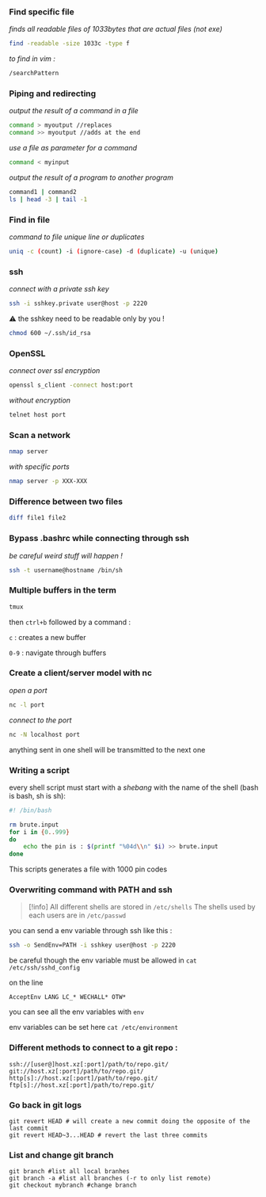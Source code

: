 ### Find specific file

_finds all readable files of 1033bytes that are actual files (not exe)_

```bash
find -readable -size 1033c -type f
```

_to find in vim :_

```bash
/searchPattern
```

### Piping and redirecting

_output the result of a command in a file_

```bash
command > myoutput //replaces
command >> myoutput //adds at the end
```

_use a file as parameter for a command_

```bash
command < myinput
```

_output the result of a program to another program_

```bash
command1 | command2 
ls | head -3 | tail -1
```

### Find in file

_command to file unique line or duplicates_

```bash
uniq -c (count) -i (ignore-case) -d (duplicate) -u (unique)
```

### ssh

_connect with a private ssh key_

```bash
ssh -i sshkey.private user@host -p 2220
```

⚠ the sshkey need to be readable only by you !

```bash
chmod 600 ~/.ssh/id_rsa
```

### OpenSSL

_connect over ssl encryption_

```bash
openssl s_client -connect host:port
```

_without encryption_

```bash
telnet host port
```

### Scan a network

```bash
nmap server
```

_with specific ports_

```bash
nmap server -p XXX-XXX
```

### Difference between two files

```bash
diff file1 file2
```

### Bypass .bashrc while connecting through ssh

_be careful weird stuff will happen !_

```bash
ssh -t username@hostname /bin/sh
```

### Multiple buffers in the term

```bash
tmux
```

then `ctrl+b` followed by a command :

`c` : creates a new buffer

`0-9` : navigate through buffers

### Create a client/server model with nc

_open a port_

```bash
nc -l port
```

_connect to the port_

```bash
nc -N localhost port
```

anything sent in one shell will be transmitted to the next one

### Writing a script

every shell script must start with a _shebang_ with the name of the shell (bash is bash, sh is sh):

```bash
#! /bin/bash

rm brute.input
for i in {0..999}
do
	echo the pin is : $(printf "%04d\\n" $i) >> brute.input
done
```

This scripts generates a file with 1000 pin codes

### Overwriting command with PATH and ssh


>[!info] All different shells are stored in `/etc/shells` The shells used by each users are in `/etc/passwd`


you can send a env variable through ssh like this :

```bash
ssh -o SendEnv=PATH -i sshkey user@host -p 2220
```

be careful though the env variable must be allowed in `cat /etc/ssh/sshd_config`

on the line

`AcceptEnv LANG LC_* WECHALL* OTW*`

you can see all the env variables with `env`

env variables can be set here `cat /etc/environment`


### Different methods to connect to a git repo :
```
ssh://[user@]host.xz[:port]/path/to/repo.git/
git://host.xz[:port]/path/to/repo.git/
http[s]://host.xz[:port]/path/to/repo.git/
ftp[s]://host.xz[:port]/path/to/repo.git/
```

### Go back in git logs
```shell
git revert HEAD # will create a new commit doing the opposite of the last commit
git revert HEAD~3...HEAD # revert the last three commits
```

### List and change git branch
```shell
git branch #list all local branhes
git branch -a #list all branches (-r to only list remote)
git checkout mybranch #change branch
```